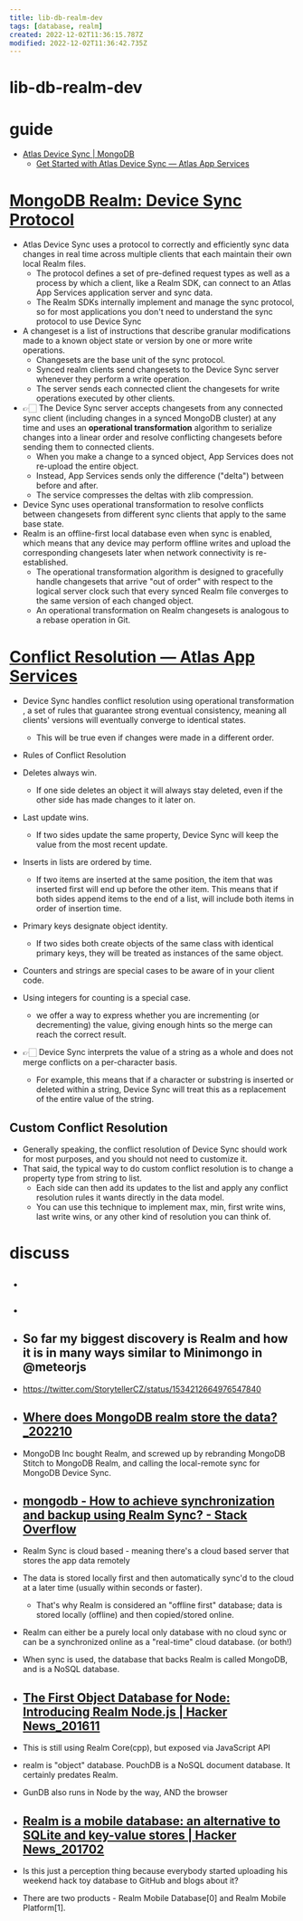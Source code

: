 ```yaml
---
title: lib-db-realm-dev
tags: [database, realm]
created: 2022-12-02T11:36:15.787Z
modified: 2022-12-02T11:36:42.735Z
---
```


# lib-db-realm-dev

# guide

- [Atlas Device Sync | MongoDB](https://www.mongodb.com/atlas/app-services/device-sync)
  - [Get Started with Atlas Device Sync — Atlas App Services](https://www.mongodb.com/docs/atlas/app-services/sync/get-started/)
# [MongoDB Realm: Device Sync Protocol](https://www.mongodb.com/docs/atlas/app-services/sync/details/protocol/)
- Atlas Device Sync uses a protocol to correctly and efficiently sync data changes in real time across multiple clients that each maintain their own local Realm files. 
  - The protocol defines a set of pre-defined request types as well as a process by which a client, like a Realm SDK, can connect to an Atlas App Services application server and sync data.
  - The Realm SDKs internally implement and manage the sync protocol, so for most applications you don't need to understand the sync protocol to use Device Sync
- A changeset is a list of instructions that describe granular modifications made to a known object state or version by one or more write operations. 
  - Changesets are the base unit of the sync protocol. 
  - Synced realm clients send changesets to the Device Sync server whenever they perform a write operation. 
  - The server sends each connected client the changesets for write operations executed by other clients.
- 👉🏻 The Device Sync server accepts changesets from any connected sync client (including changes in a synced MongoDB cluster) at any time and uses an **operational transformation** algorithm to serialize changes into a linear order and resolve conflicting changesets before sending them to connected clients.
  - When you make a change to a synced object, App Services does not re-upload the entire object. 
  - Instead, App Services sends only the difference ("delta") between before and after. 
  - The service compresses the deltas with zlib compression.
- Device Sync uses operational transformation to resolve conflicts between changesets from different sync clients that apply to the same base state.
- Realm is an offline-first local database even when sync is enabled, which means that any device may perform offline writes and upload the corresponding changesets later when network connectivity is re-established. 
  - The operational transformation algorithm is designed to gracefully handle changesets that arrive "out of order" with respect to the logical server clock such that every synced Realm file converges to the same version of each changed object.
  - An operational transformation on Realm changesets is analogous to a rebase operation in Git.
# [Conflict Resolution — Atlas App Services](https://www.mongodb.com/docs/atlas/app-services/sync/details/conflict-resolution/)
- Device Sync handles conflict resolution using 
operational transformation
, a set of rules that guarantee strong eventual consistency, meaning all clients' versions will eventually converge to identical states. 
  - This will be true even if changes were made in a different order.

- Rules of Conflict Resolution
- Deletes always win.
  - If one side deletes an object it will always stay deleted, even if the other side has made changes to it later on.
- Last update wins.
  - If two sides update the same property, Device Sync will keep the value from the most recent update.
- Inserts in lists are ordered by time.
  - If two items are inserted at the same position, the item that was inserted first will end up before the other item. This means that if both sides append items to the end of a list, will include both items in order of insertion time.
- Primary keys designate object identity.
  - If two sides both create objects of the same class with identical primary keys, they will be treated as instances of the same object.

- Counters and strings are special cases to be aware of in your client code.
- Using integers for counting is a special case. 
  - we offer a way to express whether you are incrementing (or decrementing) the value, giving enough hints so the merge can reach the correct result. 
- 👉🏻 Device Sync interprets the value of a string as a whole and does not merge conflicts on a per-character basis. 
  - For example, this means that if a character or substring is inserted or deleted within a string, Device Sync will treat this as a replacement of the entire value of the string.

## Custom Conflict Resolution

- Generally speaking, the conflict resolution of Device Sync should work for most purposes, and you should not need to customize it. 
- That said, the typical way to do custom conflict resolution is to change a property type from string to list. 
  - Each side can then add its updates to the list and apply any conflict resolution rules it wants directly in the data model. 
  - You can use this technique to implement max, min, first write wins, last write wins, or any other kind of resolution you can think of.
# discuss
- ## 

- ## 

- ## So far my biggest discovery is Realm and how it is in many ways similar to Minimongo in @meteorjs
- https://twitter.com/StorytellerCZ/status/1534212664976547840

- ## [Where does MongoDB realm store the data?_202210](https://www.reddit.com/r/mongodb/comments/xtrinj/where_does_mongodb_realm_store_the_data/)
- MongoDB Inc bought Realm, and screwed up by rebranding MongoDB Stitch to MongoDB Realm, and calling the local-remote sync for MongoDB Device Sync.

- ## [mongodb - How to achieve synchronization and backup using Realm Sync? - Stack Overflow](https://stackoverflow.com/questions/72323467/how-to-achieve-synchronization-and-backup-using-realm-sync)
- Realm Sync is cloud based - meaning there's a cloud based server that stores the app data remotely
- The data is stored locally first and then automatically sync'd to the cloud at a later time (usually within seconds or faster). 
  - That's why Realm is considered an "offline first" database; data is stored locally (offline) and then copied/stored online.
- Realm can either be a purely local only database with no cloud sync or can be a synchronized online as a "real-time" cloud database. (or both!)
- When sync is used, the database that backs Realm is called MongoDB, and is a NoSQL database.

- ## [The First Object Database for Node: Introducing Realm Node.js | Hacker News_201611](https://news.ycombinator.com/item?id=12968948)
- This is still using Realm Core(cpp), but exposed via JavaScript API
- realm is "object" database. PouchDB is a NoSQL document database. It certainly predates Realm.
- GunDB also runs in Node by the way, AND the browser

- ## [Realm is a mobile database: an alternative to SQLite and key-value stores | Hacker News_201702](https://news.ycombinator.com/item?id=13583107)
- Is this just a perception thing because everybody started uploading his weekend hack toy database to GitHub and blogs about it?
- There are two products - Realm Mobile Database[0] and Realm Mobile Platform[1].
